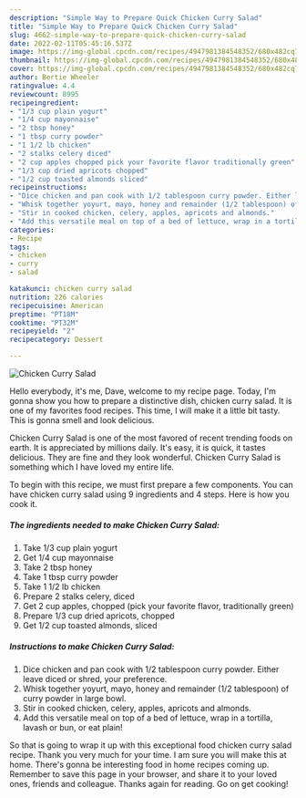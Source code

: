 ```yaml
---
description: "Simple Way to Prepare Quick Chicken Curry Salad"
title: "Simple Way to Prepare Quick Chicken Curry Salad"
slug: 4662-simple-way-to-prepare-quick-chicken-curry-salad
date: 2022-02-11T05:45:16.537Z
image: https://img-global.cpcdn.com/recipes/4947981384548352/680x482cq70/chicken-curry-salad-recipe-main-photo.jpg
thumbnail: https://img-global.cpcdn.com/recipes/4947981384548352/680x482cq70/chicken-curry-salad-recipe-main-photo.jpg
cover: https://img-global.cpcdn.com/recipes/4947981384548352/680x482cq70/chicken-curry-salad-recipe-main-photo.jpg
author: Bertie Wheeler
ratingvalue: 4.4
reviewcount: 8995
recipeingredient:
- "1/3 cup plain yogurt"
- "1/4 cup mayonnaise"
- "2 tbsp honey"
- "1 tbsp curry powder"
- "1 1/2 lb chicken"
- "2 stalks celery diced"
- "2 cup apples chopped pick your favorite flavor traditionally green"
- "1/3 cup dried apricots chopped"
- "1/2 cup toasted almonds sliced"
recipeinstructions:
- "Dice chicken and pan cook with 1/2 tablespoon curry powder. Either leave diced or shred, your preference."
- "Whisk together yoyurt, mayo, honey and remainder (1/2 tablespoon) of curry powder in large bowl."
- "Stir in cooked chicken, celery, apples, apricots and almonds."
- "Add this versatile meal on top of a bed of lettuce, wrap in a tortilla, lavash or bun, or eat plain!"
categories:
- Recipe
tags:
- chicken
- curry
- salad

katakunci: chicken curry salad 
nutrition: 226 calories
recipecuisine: American
preptime: "PT18M"
cooktime: "PT32M"
recipeyield: "2"
recipecategory: Dessert

---
```



![Chicken Curry Salad](https://img-global.cpcdn.com/recipes/4947981384548352/680x482cq70/chicken-curry-salad-recipe-main-photo.jpg)

Hello everybody, it's me, Dave, welcome to my recipe page. Today, I'm gonna show you how to prepare a distinctive dish, chicken curry salad. It is one of my favorites food recipes. This time, I will make it a little bit tasty. This is gonna smell and look delicious.



Chicken Curry Salad is one of the most favored of recent trending foods on earth. It is appreciated by millions daily. It's easy, it is quick, it tastes delicious. They are fine and they look wonderful. Chicken Curry Salad is something which I have loved my entire life.


To begin with this recipe, we must first prepare a few components. You can have chicken curry salad using 9 ingredients and 4 steps. Here is how you cook it.

<!--inarticleads1-->

##### The ingredients needed to make Chicken Curry Salad:

1. Take 1/3 cup plain yogurt
1. Get 1/4 cup mayonnaise
1. Take 2 tbsp honey
1. Take 1 tbsp curry powder
1. Take 1 1/2 lb chicken
1. Prepare 2 stalks celery, diced
1. Get 2 cup apples, chopped (pick your favorite flavor, traditionally green)
1. Prepare 1/3 cup dried apricots, chopped
1. Get 1/2 cup toasted almonds, sliced




<!--inarticleads2-->

##### Instructions to make Chicken Curry Salad:

1. Dice chicken and pan cook with 1/2 tablespoon curry powder. Either leave diced or shred, your preference.
1. Whisk together yoyurt, mayo, honey and remainder (1/2 tablespoon) of curry powder in large bowl.
1. Stir in cooked chicken, celery, apples, apricots and almonds.
1. Add this versatile meal on top of a bed of lettuce, wrap in a tortilla, lavash or bun, or eat plain!




So that is going to wrap it up with this exceptional food chicken curry salad recipe. Thank you very much for your time. I am sure you will make this at home. There's gonna be interesting food in home recipes coming up. Remember to save this page in your browser, and share it to your loved ones, friends and colleague. Thanks again for reading. Go on get cooking!
